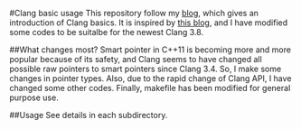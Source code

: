 #Clang basic usage
This repository follow my [blog](http://jszhujun2010.farbox.com), which gives an introduction of Clang basics. It is inspired by [this blog](https://kevinaboos.wordpress.com/2013/07/23/clang-tutorial-part-i-introduction/), and I have modified some codes to be suitalbe for the newest Clang 3.8.

##What changes most?
Smart pointer in C++11 is becoming more and more popular because of its safety, and Clang seems to have changed all possible raw pointers to smart pointers since Clang 3.4. So, I make some changes in pointer types. Also, due to the rapid change of Clang API, I have changed some other codes. Finally, makefile has been modified for general purpose use.

##Usage
See details in each subdirectory.
